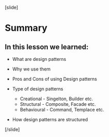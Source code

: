 [slide]

# Summary


## In this lesson we learned:

- What are design patterns

- Why we use them

- Pros and Cons of using Design patterns

- Type of design patterns
    - Creational - Singelton, Builder etc.
    - Structural - Composite, Facade etc.
    - Behavioural - Command, Templace etc.

- How design patterns are structured

[/slide]